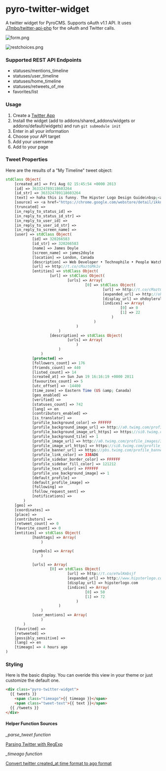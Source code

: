 pyro-twitter-widget
===================

A twitter widget for PyroCMS. Supports oAuth v1.1 API. It uses [J7mbo/twitter-api-php](https://github.com/J7mbo/twitter-api-php) for the oAuth and Twitter calls.

![form.png](https://raw.github.com/james2doyle/pyro-twitter-widget/master/form.png)

![restchoices.png](https://raw.github.com/james2doyle/pyro-twitter-widget/master/restchoices.png)

### Supported REST API Endpoints

* statuses/mentions_timeline
* statuses/user_timeline
* statuses/home_timeline
* statuses/retweets_of_me
* favorites/list

### Usage

1. Create a [Twitter App](https://dev.twitter.com/apps)
2. Install the widget (add to addons/shared_addons/widgets or addons/default/widgets) and run `git submodule init`
3. Enter in all your information
4. Choose your API target
5. Add your username
6. Add to your page

### Tweet Properties

Here are the results of a "My Timeline" tweet object:

```php
stdClass Object(
    [created_at] => Fri Aug 02 15:45:54 +0000 2013
    [id] => 363324789118603264
    [id_str] => 363324789118603264
    [text] => haha this is funny. The Hipster Logo Design Guide&nbsp;<a target="_blank" href="http://t.co/eYwlKmbsjf">http://t.co/eYwlKmbsjf</a>
    [source] => <a href="https://chrome.google.com/webstore/detail/ikknnkomiokeodcdkknnhgjmncfiefmn" rel="nofollow">Notifier for Chrome</a>
    [truncated] =>
    [in_reply_to_status_id] =>
    [in_reply_to_status_id_str] =>
    [in_reply_to_user_id] =>
    [in_reply_to_user_id_str] =>
    [in_reply_to_screen_name] =>
    [user] => stdClass Object(
            [id] => 320266583
            [id_str] => 320266583
            [name] => James Doyle
            [screen_name] => james2doyle
            [location] => London, Canada
            [description] => Web Developer • Technophile • People Watcher • Paleo Eater • Movie Goer • Bike Lover • TV Enjoyer • Director at @WARPAINTMedia
            [url] => http://t.co/cMaztGMk1v
            [entities] => stdClass Object(
                    [url] => stdClass Object(
                            [urls] => Array(
                                    [0] => stdClass Object(
                                            [url] => http://t.co/cMaztGMk1v
                                            [expanded_url] => http://ohdoylerules.com
                                            [display_url] => ohdoylerules.com
                                            [indices] => Array(
                                                    [0] => 0
                                                    [1] => 22
                                                )
                                        )
                                )
                        )
                    [description] => stdClass Object(
                            [urls] => Array(
                                )
                        )
                )
            [protected] =>
            [followers_count] => 176
            [friends_count] => 440
            [listed_count] => 14
            [created_at] => Sun Jun 19 16:16:19 +0000 2011
            [favourites_count] => 5
            [utc_offset] => -14400
            [time_zone] => Eastern Time (US &amp; Canada)
            [geo_enabled] =>
            [verified] =>
            [statuses_count] => 742
            [lang] => en
            [contributors_enabled] =>
            [is_translator] =>
            [profile_background_color] => FFFFFF
            [profile_background_image_url] => http://a0.twimg.com/profile_background_images/776577586/5998b26a2430febb9e6ea8f0b5a1e9ee.png
            [profile_background_image_url_https] => https://si0.twimg.com/profile_background_images/776577586/5998b26a2430febb9e6ea8f0b5a1e9ee.png
            [profile_background_tile] => 1
            [profile_image_url] => http://a0.twimg.com/profile_images/378800000119818419/75e06cffcd02d3ca6ae4ce68076e42e4_normal.png
            [profile_image_url_https] => https://si0.twimg.com/profile_images/378800000119818419/75e06cffcd02d3ca6ae4ce68076e42e4_normal.png
            [profile_banner_url] => https://pbs.twimg.com/profile_banners/320266583/1365780780
            [profile_link_color] => 338AD6
            [profile_sidebar_border_color] => FFFFFF
            [profile_sidebar_fill_color] => 121212
            [profile_text_color] => FFFFFF
            [profile_use_background_image] => 1
            [default_profile] =>
            [default_profile_image] =>
            [following] =>
            [follow_request_sent] =>
            [notifications] =>
        )
    [geo] =>
    [coordinates] =>
    [place] =>
    [contributors] =>
    [retweet_count] => 0
    [favorite_count] => 0
    [entities] => stdClass Object(
            [hashtags] => Array(
                )

            [symbols] => Array(
                )

            [urls] => Array(
                    [0] => stdClass Object(
                            [url] => http://t.co/eYwlKmbsjf
                            [expanded_url] => http://www.hipsterlogo.com/
                            [display_url] => hipsterlogo.com
                            [indices] => Array(
                                    [0] => 50
                                    [1] => 72
                                )
                        )
                )
            [user_mentions] => Array(
                )
        )
    [favorited] =>
    [retweeted] =>
    [possibly_sensitive] =>
    [lang] => en
    [timeago] => 4 hours ago
)
```

### Styling

Here is the basic display. You can overide this view in your theme or just customize the default one.

```html
<div class="pyro-twitter-widget">
  {{ tweets }}
    <span class="timeago">{{ timeago }}</span>
    <span class="tweet-text">{{ text }}</span>
  {{ /tweets }}
</div>
```

#### Helper Function Sources

*_parse_tweet function*

[Parsing Twitter with RegExp](http://saturnboy.com/2010/02/parsing-twitter-with-regexp/)

*_timeago function*

[Convert twitter created_at time format to ago format](http://webcodingeasy.com/PHP/Convert-twitter-createdat-time-format-to-ago-format)